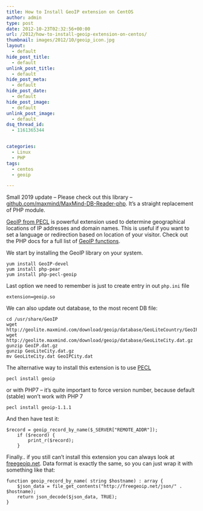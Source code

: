 ```yaml
---
title: How to Install GeoIP extension on CentOS
author: admin
type: post
date: 2012-10-23T02:32:56+00:00
url: /2012/how-to-install-geoip-extension-on-centos/
thumbnail: images/2012/10/geoip_icon.jpg
layout:
  - default
hide_post_title:
  - default
unlink_post_title:
  - default
hide_post_meta:
  - default
hide_post_date:
  - default
hide_post_image:
  - default
unlink_post_image:
  - default
dsq_thread_id:
  - 1161365344


categories:
  - Linux
  - PHP
tags:
  - centos
  - geoip

---
```

Small 2019 update – Please check out this library – [github.com/maxmind/MaxMind-DB-Reader-php][1]. It’s a straight replacement of PHP module.

[GeoIP from PECL](http://pecl.php.net/package/geoip) is powerful extension used to determine geographical locations of IP addresses and domain names. This is useful if you want to set a language or redirection based on location of your visitor. Check out the PHP docs for a full list of [GeoIP functions](http://www.php.net/manual/en/ref.geoip.php).  
<!--more-->

We start by installing the GeoIP library on your system.

```
yum install GeoIP-devel
yum install php-pear
yum install php-pecl-geoip
```

Last option we need to remember is just to create entry in out `php.ini` file

`extension=geoip.so`

We can also update out database, to the most recent DB file:

```
cd /usr/share/GeoIP
wget http://geolite.maxmind.com/download/geoip/database/GeoLiteCountry/GeoIP.dat.gz
wget http://geolite.maxmind.com/download/geoip/database/GeoLiteCity.dat.gz
gunzip GeoIP.dat.gz
gunzip GeoLiteCity.dat.gz
mv GeoLiteCity.dat GeoIPCity.dat
```

The alternative way to install this extension is to use [PECL](https://pecl.php.net/)

`pecl install geoip`

or with PHP7 &#8211; it&#8217;s quite important to force version number, because default (stable) won&#8217;t work with PHP 7

`pecl install geoip-1.1.1`

And then have test it:

```
$record = geoip_record_by_name($_SERVER["REMOTE_ADDR"]);
	if ($record) {
    	print_r($record);
	}
```

Finally.. if you still can&#8217;t install this extension you can always look at [freegeoip.net](http://freegeoip.net/). Data format is exactly the same, so you can just wrap it with something like that:

```
function geoip_record_by_name( string $hostname) : array {
	$json_data = file_get_contents("http://freegeoip.net/json/" . $hostname);
	return json_decode($json_data, TRUE);
}
```
[1]: https://github.com/maxmind/MaxMind-DB-Reader-php